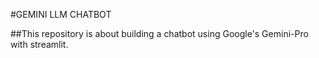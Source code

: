 #GEMINI LLM CHATBOT

##This repository is about building a chatbot using Google's Gemini-Pro with streamlit.
